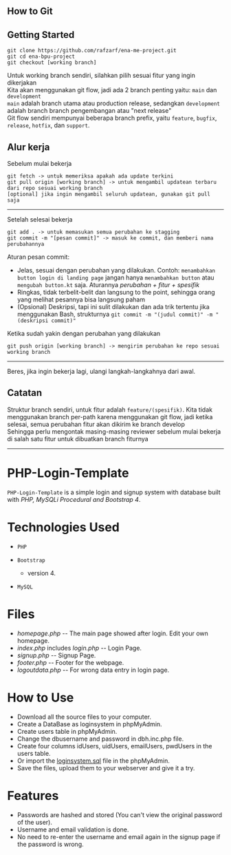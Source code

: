 ## How to Git
## Getting Started
```
git clone https://github.com/rafzarf/ena-me-project.git
git cd ena-bpu-project
git checkout [working branch]
```
Untuk working branch sendiri, silahkan pilih sesuai fitur yang ingin dikerjakan  
Kita akan menggunakan git flow, jadi ada 2 branch penting yaitu: `main` dan `development`  
`main` adalah branch utama atau production release, sedangkan `development` adalah branch branch pengembangan atau "next release"  
Git flow sendiri mempunyai beberapa branch prefix, yaitu `feature`, `bugfix`, `release`, `hotfix`, dan `support`.

## Alur kerja
Sebelum mulai bekerja
```
git fetch -> untuk memeriksa apakah ada update terkini
git pull origin [working branch] -> untuk mengambil updatean terbaru dari repo sesuai working branch
[optional] jika ingin mengambil seluruh updatean, gunakan git pull saja
```
---
Setelah selesai bekerja
```
git add . -> untuk memasukan semua perubahan ke stagging
git commit -m "[pesan commit]" -> masuk ke commit, dan memberi nama perubahannya
```
Aturan pesan commit:
- Jelas, sesuai dengan perubahan yang dilakukan. Contoh: `menambahkan button login di landing page` jangan hanya `menambahkan button` atau `mengubah button.kt` saja. Aturannya *perubahan + fitur + spesifik*
- Ringkas, tidak terbelit-belit dan langsung to the point, sehingga orang yang melihat pesannya bisa langsung paham
- (Opsional) Deskripsi, tapi ini sulit dilakukan dan ada trik tertentu jika menggunakan Bash, strukturnya `git commit -m "(judul commit)" -m "(deskripsi commit)"`  

Ketika sudah yakin dengan perubahan yang dilakukan
```
git push origin [working branch] -> mengirim perubahan ke repo sesuai working branch
```
---
Beres, jika ingin bekerja lagi, ulangi langkah-langkahnya dari awal.

## Catatan
Struktur branch sendiri, untuk fitur adalah `feature/(spesifik)`. Kita tidak menggunakan branch per-path karena menggunakan git flow, jadi ketika selesai, semua perubahan fitur akan dikirim ke branch develop  
Sehingga perlu mengontak masing-masing reviewer sebelum mulai bekerja di salah satu fitur untuk dibuatkan branch fiturnya  

---


# PHP-Login-Template

`PHP-Login-Template` is a simple login and signup system with database built with *PHP, MySQLi Procedural and Bootstrap 4*.

# Technologies Used
- `PHP`

- `Bootstrap`

  - version 4.

- `MySQL`

# Files
- *homepage.php* -- The main page showed after login. Edit your own homepage. 
- *index.php* includes *login.php* -- Login Page.
- *signup.php* -- Signup Page.
- *footer.php* -- Footer for the webpage.
- *logoutdata.php* -- For wrong data entry in login page.

# How to Use

- Download all the source files to your computer.
- Create a DataBase as loginsystem in phpMyAdmin.
- Create users table in phpMyAdmin.
- Change the dbusername and password in dbh.inc.php file.
- Create four columns idUsers, uidUsers, emailUsers, pwdUsers in the users table.
- Or import the [loginsystem.sql](loginsystem.sql) file in the phpMyAdmin.
- Save the files, upload them to your webserver and give it a try.

# Features

- Passwords are hashed and stored (You can't view the original password of the user).
- Username and email validation is done.
- No need to re-enter the username and email again in the signup page if the password is wrong.

